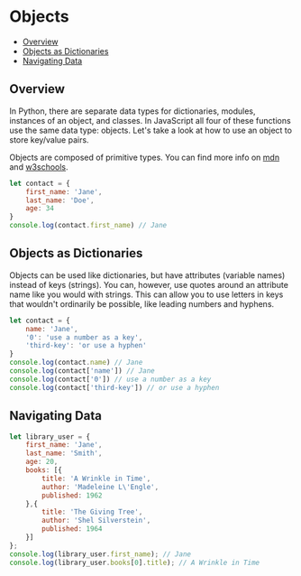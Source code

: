 
# Objects

- [Overview](#overview)
- [Objects as Dictionaries](#objects-as-dictionaries)
- [Navigating Data](#navigating-data)


## Overview

In Python, there are separate data types for dictionaries, modules, instances of an object, and classes. In JavaScript all four of these functions use the same data type: objects. Let's take a look at how to use an object to store key/value pairs.

Objects are composed of primitive types. You can find more info on [mdn](https://developer.mozilla.org/en-US/docs/Web/JavaScript/Reference/Operators/Object_initializer) and [w3schools](https://www.w3schools.com/js/js_objects.asp). 

```javascript
let contact = {
    first_name: 'Jane',
    last_name: 'Doe',
    age: 34
}
console.log(contact.first_name) // Jane
```

## Objects as Dictionaries

Objects can be used like dictionaries, but have attributes (variable names) instead of keys (strings). You can, however, use quotes around an attribute name like you would with strings.  This can allow you to use letters in keys that wouldn't ordinarily be possible, like leading numbers and hyphens.

```javascript
let contact = {
    name: 'Jane',
    '0': 'use a number as a key',
    'third-key': 'or use a hyphen'
}
console.log(contact.name) // Jane
console.log(contact['name']) // Jane
console.log(contact['0']) // use a number as a key
console.log(contact['third-key']) // or use a hyphen
```

## Navigating Data

```javascript
let library_user = {
    first_name: 'Jane',
    last_name: 'Smith',
    age: 20,
    books: [{
        title: 'A Wrinkle in Time',
        author: 'Madeleine L\'Engle',
        published: 1962
    },{
        title: 'The Giving Tree',
        author: 'Shel Silverstein',
        published: 1964
    }]
};
console.log(library_user.first_name); // Jane
console.log(library_user.books[0].title); // A Wrinkle in Time
```

